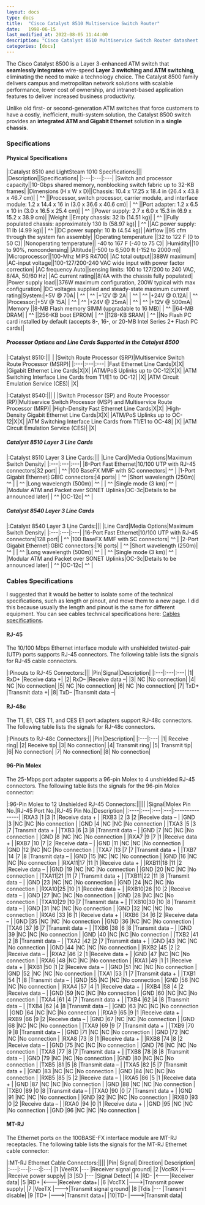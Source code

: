 ```yaml
---
layout: docs
type: docs
title:  "Cisco Catalyst 8510 Multiservice Switch Router"
date:   1998-06-15
last_modified_at: 2022-08-05 11:44:00
description: "Cisco Catalyst 8510 Multiservice Switch Router datasheet and specs"
categories: [docs]
---
```


The Cisco Catalyst 8500 is a Layer 3-enhanced ATM switch that **seamlessly integrates** wire-speed **Layer 3 switching and ATM switching**,
eliminating the need to make a technology choice.
The Catalyst 8500 family delivers campus and metropolitan network solutions with scalable performance,
lower cost of ownership, and intranet-based application features to deliver increased business productivity.

Unlike old first- or second-generation ATM switches that force customers to have a costly,
inefficient, multi-system solution, the Catalyst 8500 switch provides an
**integrated ATM and Gigabit Ethernet** solution in a **single chassis**.

### Specifications
#### Physical Specifications

|:Catalyst 8510 and LightSteam 1010 Specifications:|||
|Description||Specifications|
|:---|:---|:---|
|Switch and processor capacity||10-Gbps shared memory, nonblocking switch fabric up to 32-KB frames|
|Dimensions (H x W x D)||Chassis: 10.4 x 17.25 x 18.4 in (26.4 x 43.8 x 46.7 cm)|
| ^^                   ||Processor, switch processor, carrier module, and interface module: 1.2 x 14.4 x 16 in (3.0 x 36.6 x 40.6 cm)|
| ^^                   ||Port adapter: 1.2 x 6.5 x 10 in (3.0 x 16.5 x 25.4 cm)|
| ^^                   ||Power supply: 2.7 x 6.0 x 15.3 in (6.9 x 15.2 x 38.9 cm)|
|Weight                ||Empty chassis: 32 lb (14.51 kg)|
| ^^                   ||Fully populated chassis: approximately 130 lb (58.97 kg)|
| ^^                   ||AC power supply: 11 lb (4.99 kg)|
| ^^                   ||DC power supply: 10 lb (4.54 kg)|
|Airflow ||95 cfm through the system fan assembly|
|Operating temperature ||32 to 122 F (0 to 50 C)|
|Nonoperating temperature|| -40 to 167 F (-40 to 75 C)|
|Humidity||10 to 90%, noncondensing|
|Altitude||-500 to 6,500 ft (-152 to 2000 m)|
|Microprocessor||100-Mhz MIPS R4700|
|AC total output||388W maximum|
|AC-input voltage||100-127/200-240 VAC wide input with power factor correction|
|AC frequency Auto||sensing limits: 100 to 127/200 to 240 VAC, 8/4A, 50/60 Hz|
|AC current rating||8/4A with the chassis fully populated|
|Power supply load||376W maximum configuration, 200W typical with max configuration|
|DC voltages supplied and steady-state maximum current rating|System:|+5V @ 70A|
| ^^                                                         | ^^    |+12V @ 2A|
| ^^                                                         | ^^    |+24V @ 0.12A|
| ^^                                                         |Processor:|+5V @ 15A|
| ^^                                                         | ^^    |+24V @ 25mA|
| ^^                                                         | ^^    |+12V @ 500mA|
|Memory                                                     ||8-MB Flash memory SIMM (upgradable to 16 MB)|
| ^^                                                        ||64-MB DRAM|
| ^^                                                        ||256-KB boot EPROM|
| ^^                                                        ||128-KB SRAM|
| ^^                                                        ||No Flash PC card installed by default (accepts 8-, 16-, or 20-MB Intel Series 2+ Flash PC cards)|

##### Processor Options and Line Cards Supported in the Catalyst 8500

|:Catalyst 8510:|||
| |Switch Route Processor (SRP)|Multiservice Switch Route Processor (MSRP)|
|:---|:---|:---|
|Fast Ethernet Line Cards|X|X|
|Gigabit Ethernet Line Cards|X|X|
|ATM/PoS Uplinks up to OC-12|X|X|
|ATM Switching Interface Line Cards from T1/E1 to OC-12| |X|
|ATM Circuit Emulation Service (CES)| |X|

|:Catalyst 8540:|||
| |Switch Processor (SP) and Route Processor (RP)|Multiservice Switch Processor (MSP) and Multiservice Route Processor (MRP)|
|High-Density Fast Ethernet Line Cards|X|X|
|High-Density Gigabit Ethernet Line Cards|X|X|
|ATM/PoS Uplinks up to OC-12|X|X|
|ATM Switching Interface Line Cards from T1/E1 to OC-48| |X|
|ATM Circuit Emulation Service (CES)| |X|

##### Catalyst 8510 Layer 3 Line Cards

|:Catalyst 8510 Layer 3 Line Cards:|||
|Line Card|Media Options|Maximum Switch Density|
|:---|:---|:---|
|8-Port Fast Ethernet|10/100 UTP with RJ-45 connectors|32 port|
|  ^^                |100 BaseFX MMF with SC connectors| ^^   |
|1-Port Gigabit Ethernet|:GBIC connectors:|4 ports|
| ^^                    |Short wavelength (250m)| ^^ |
| ^^                    |Long wavelength (500m)| ^^ |
| ^^                    |Single mode (3 km)| ^^ |
|Modular ATM and Packet over SONET Uplinks|OC-3c|Details to be announced later|
| ^^                    |OC-12c| ^^ |

##### Catalyst 8540 Layer 3 Line Cards

|:Catalyst 8540 Layer 3 Line Cards:|||
|Line Card|Media Options|Maximum Switch Density|
|:---|:---|:---|
|16-Port Fast Ethernet|10/100 UTP with RJ-45 connectors|128 port|
|  ^^                |100 BaseFX MMF with SC connectors| ^^   |
|2-Port Gigabit Ethernet|:GBIC connectors:|16 ports|
| ^^                    |Short wavelength (250m)| ^^ |
| ^^                    |Long wavelength (500m)| ^^ |
| ^^                    |Single mode (3 km)| ^^ |
|Modular ATM and Packet over SONET Uplinks|OC-3c|Details to be announced later|
| ^^                    |OC-12c| ^^ |

### Cables Specifications
I suggested that it would be better to isolate some of the technical specifications, such as length or pinout,
and move them to a new page.
I did this because usually the length and pinout is the same for different equipment.
You can see cables technical specifications here: [Cables specifications](/docs/physical/cables_specifications).

#### RJ-45

The 10/100 Mbps Ethernet interface module with unshielded twisted-pair (UTP) ports supports
RJ-45 connectors. The following table lists the signals for RJ-45 cable connectors.

|:Pinouts to RJ-45 Connectors:|||
|Pin|Signal|Description|
|:---|:---|:---|
|1| RxD+ |Receive data +|
|2| RxD– |Receive data –|
|3| NC |No connection|
|4| NC |No connection|
|5| NC |No connection|
|6| NC |No connection|
|7| TxD+ |Transmit data +|
|8| TxD– |Transmit data –|

#### RJ-48c

The T1, E1, CES T1, and CES E1 port adapters support RJ-48c connectors.
The following table lists the signals for RJ-48c connectors.

|:Pinouts to RJ-48c Connectors:||
|Pin|Description|
|:---|:---|
|1| Receive ring|
|2| Receive tip|
|3| No connection|
|4| Transmit ring|
|5| Transmit tip|
|6| No connection|
|7| No connection|
|8| No connection|

#### 96-Pin Molex

The 25-Mbps port adapter supports a 96-pin Molex to 4 unshielded RJ-45 connectors.
The following table lists the signals for the 96-pin Molex connector:

|:96-Pin Molex to 12 Unshielded RJ-45 Connectors:|||||
|Signal|Molex Pin No.|RJ-45 Port No.|RJ-45 Pin No.|Description|
|:----|:---|:---|:---|:---------------|
|RXA3 |1   |3   |1   |Receive data +  |
|RXB3 |2   |3   |2   |Receive data –  |
|GND  |3   |NC  |NC  |No connection   |
|GND  |4   |NC  |NC  |No connection   |
|TXA3 |5   |3   |7   |Transmit data + |
|TXB3 |6   |3   |8   |Transmit data – |
|GND  |7   |NC  |NC  |No connection	  |
|GND  |8   |NC  |NC  |No connection	  |
|RXA7 |9   |7   |1   |Receive data +  |
|RXB7 |10  |7   |2   |Receive data –  |
|GND  |11  |NC  |NC  |No connection	  |
|GND  |12  |NC  |NC  |No connection	  |
|TXA7 |13  |7   |7   |Transmit data + |
|TXB7 |14  |7   |8   |Transmit data – |
|GND  |15  |NC  |NC  |No connection	  |
|GND  |16  |NC  |NC  |No connection	  |
|RXA11|17  |11  |1   |Receive data +  |
|RXB11|18  |11  |2   |Receive data –  |
|GND  |19  |NC  |NC  |No connection	  |
|GND  |20  |NC  |NC  |No connection	  |
|TXA11|21  |11  |7   |Transmit data + |
|TXB11|22  |11  |8   |Transmit data – |
|GND  |23  |NC  |NC  |No connection	  |
|GND  |24  |NC  |NC  |No connection	  |
|RXA10|25  |10  |1   |Receive data +  |
|RXB10|26  |10  |2   |Receive data –  |
|GND  |27  |NC  |NC  |No connection	  |
|GND  |28  |NC  |NC  |No connection	  |
|TXA10|29  |10  |7   |Transmit data + |
|TXB10|30  |10  |8   |Transmit data – |
|GND  |31  |NC  |NC  |No connection	  |
|GND  |32  |NC  |NC  |No connection	  |
|RXA6 |33  |6   |1   |Receive data +  |
|RXB6 |34  |6   |2   |Receive data –  |
|GND  |35  |NC  |NC  |No connection	  |
|GND  |36  |NC  |NC  |No connection	  |
|TXA6 |37  |6   |7   |Transmit data + |
|TXB6 |38  |6   |8   |Transmit data – |
|GND  |39  |NC  |NC  |No connection	  |
|GND  |40  |NC  |NC  |No connection	  |
|TXB2 |41  |2   |8   |Transmit data – |
|TXA2 |42  |2   |7   |Transmit data + |
|GND  |43  |NC  |NC  |No connection	  |
|GND  |44  |NC  |NC  |No connection	  |
|RXB2 |45  |2   |2   |Receive data –  |
|RXA2 |46  |2   |1   |Receive data +  |
|GND  |47  |NC  |NC  |No connection	  |
|RXA6 |48  |NC  |NC  |No connection	  |
|RXA1 |49  |1   |1   |Receive data +  |
|RXB1 |50  |1   |2   |Receive data –  |
|GND  |51  |NC  |NC  |No connection	  |
|GND  |52  |NC  |NC  |No connection	  |
|TXA1 |53  |1   |7   |Transmit data + |
|TXB1 |54  |1   |8   |Transmit data – |
|GND  |55  |NC  |NC  |No connection	  |
|GND  |56  |NC  |NC  |No connection	  |
|RXA4 |57  |4   |1   |Receive data +  |
|RXB4 |58  |4   |2   |Receive data –  |
|GND  |59  |NC  |NC  |No connection	  |
|GND  |60  |NC  |NC  |No connection	  |
|TXA4 |61  |4   |7   |Transmit data + |
|TXB4 |62  |4   |8   |Transmit data – |
|TXB4 |62  |4   |8   |Transmit data – |
|GND  |63  |NC  |NC  |No connection   |
|GND  |64  |NC  |NC  |No connection   |
|RXA9 |65  |9   |1   |Receive data +  |
|RXB9 |66  |9   |2   |Receive data –  |
|GND  |67  |NC  |NC  |No connection   |
|GND  |68  |NC  |NC  |No connection   |
|TXA9 |69  |9   |7   |Transmit data + |
|TXB9 |70  |9   |8   |Transmit data – |
|GND  |71  |NC  |NC  |No connection   |
|GND  |72  |NC  |NC  |No connection   |
|RXA8 |73  |8   |1   |Receive data +  |
|RXB8 |74  |8   |2   |Receive data –  |
|GND  |75  |NC  |NC  |No connection   |
|GND  |76  |NC  |NC  |No connection   |
|TXA8 |77  |8   |7   |Transmit data + |
|TXB8 |78  |8   |8   |Transmit data – |
|GND  |79  |NC  |NC  |No connection   |
|GND  |80  |NC  |NC  |No connection   |
|TXB5 |81  |5   |8   |Transmit data – |
|TXA5 |82  |5   |7   |Transmit data + |
|GND  |83  |NC  |NC  |No connection   |
|GND  |84  |NC  |NC  |No connection   |
|RXB5 |85  |5   |2   |Receive data –  |
|RXA5 |86  |5   |1   |Receive data +  |
|GND  |87  |NC  |NC  |No connection   |
|GND  |88  |NC  |NC  |No connection   |
|TXB0 |89  |0   |8   |Transmit data – |
|TXA0 |90  |0   |7   |Transmit data + |
|GND  |91  |NC  |NC  |No connection   |
|GND  |92  |NC  |NC  |No connection   |
|RXB0 |93  |0   |2   |Receive data –  |
|RXA0 |94  |0   |1   |Receive data +  |
|GND  |95  |NC  |NC  |No connection   |
|GND  |96  |NC  |NC  |No connection   |

#### MT-RJ

The Ethernet ports on the 100BASE-FX interface module are MT-RJ receptacles.
The following table lists the signals for the MT-RJ Ethernet cable connector:

|:MT-RJ Ethernet Cable Connectors:||||
|Pin| Signal| Direction| Description|
|:---|:---|:---:|:---|
|1 |VeeRX |--- |Receiver signal ground|
|2 |VccRX |<---|Receive power supply|
|3 |SD    |--- |Signal Detect|
|4 |RD-   |<---|Receiver data|
|5 |RD+   |<---|Receiver data+|
|6 |VccTX |--->|Transmit power supply|
|7 |VeeTX |--->|Transmit signal ground|
|8 |Tdis  |--- |Transmit disable|
|9 |TD+   |--->|Transmit data+|
|10|TD-   |--->|Transmit data|

